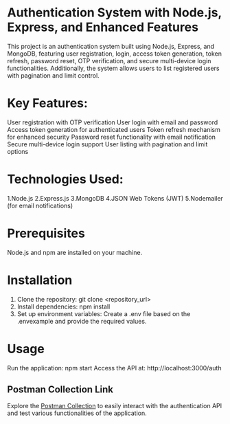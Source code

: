 #  Authentication System with Node.js, Express, and Enhanced Features

This project is an authentication system built using Node.js, Express, and MongoDB, featuring user registration, login, access token generation, token refresh, password reset, OTP verification, and secure multi-device login functionalities. Additionally, the system allows users to list registered users with pagination and limit control.

# Key Features:

User registration with OTP verification
User login with email and password
Access token generation for authenticated users
Token refresh mechanism for enhanced security
Password reset functionality with email notification
Secure multi-device login support
User listing with pagination and limit options

# Technologies Used:

1.Node.js
2.Express.js
3.MongoDB
4.JSON Web Tokens (JWT)
5.Nodemailer (for email notifications)

# Prerequisites
Node.js and npm are installed on your machine.

# Installation
1. Clone the repository: git clone <repository_url>
2. Install dependencies: npm install
3. Set up environment variables: Create a .env file based on the .envexample and provide the required values.

# Usage
Run the application: npm start
Access the API at: http://localhost:3000/auth

## Postman Collection Link

Explore the [Postman Collection](https://api.postman.com/collections/19658038-505d6add-3a06-4cb4-9d5a-3aff729d5085?access_key=PMAT-01HACBQK6KY9ZJK917C6VY5VTP) 
to easily interact with the authentication API and test various functionalities of the application.



